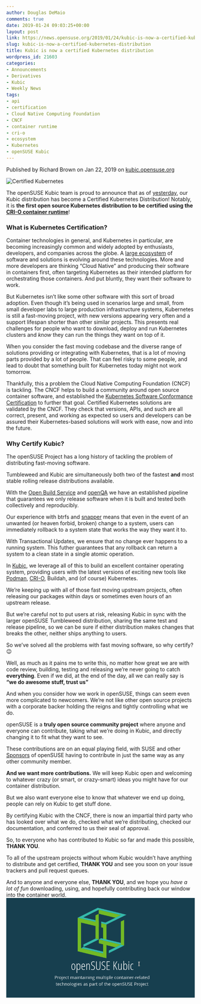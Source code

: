 ```yaml
---
author: Douglas DeMaio
comments: true
date: 2019-01-24 09:03:25+00:00
layout: post
link: https://news.opensuse.org/2019/01/24/kubic-is-now-a-certified-kubernetes-distribution/
slug: kubic-is-now-a-certified-kubernetes-distribution
title: Kubic is now a certified Kubernetes distribution
wordpress_id: 21603
categories:
- Announcements
- Derivatives
- Kubic
- Weekly News
tags:
- api
- certification
- Cloud Native Computing Foundation
- CNCF
- container runtime
- cri-o
- ecosystem
- Kubernetes
- openSUSE Kubic
---
```


Published by Richard Brown on Jan 22, 2019 on [kubic.opensuse.org](https://kubic.opensuse.org)







![Certified Kubernetes](https://kubic.opensuse.org/assets/images/certified-kubernetes-1.13-color.svg)

The openSUSE Kubic team is proud to announce that as of [yesterday](https://github.com/cncf/k8s-conformance/pull/445), our Kubic distribution has become a Certified Kubernetes Distribution! Notably, it is **the first open source Kubernetes distribution to be certified using the [CRI-O container runtime](https://cri-o.io/)**!


### What is Kubernetes Certification?


Container technologies in general, and Kubernetes in particular, are becoming increasingly common and widely adopted by enthusiasts, developers, and companies across the globe. A [large ecosystem](https://landscape.cncf.io/format=landscape) of software and solutions is evolving around these technologies. More and more developers are thinking “Cloud Native” and producing their software in containers first, often targeting Kubernetes as their intended platform for orchestrating those containers. And put bluntly, they want their software to work.

But Kubernetes isn’t like some other software with this sort of broad adoption. Even though it’s being used in scenarios large and small, from small developer labs to large production infrastructure systems, Kubernetes is still a fast-moving project, with new versions appearing very often and a support lifespan shorter than other similar projects. This presents real challenges for people who want to download, deploy and run Kubernetes clusters and _know_ they can run the things they want on top of it.

When you consider the fast moving codebase and the diverse range of solutions providing or integrating with Kubernetes, that is a lot of moving parts provided by a lot of people. That can feel risky to some people, and lead to doubt that something built for Kubernetes today might not work tomorrow.

Thankfully, this a problem the Cloud Native Computing Foundation (CNCF) is tackling. The CNCF helps to build a community around open source container software, and established the [Kubernetes Software Conformance Certification](https://www.cncf.io/certification/software-conformance/) to further that goal. Certified Kubernetes solutions are validated by the CNCF. They check that versions, APIs, and such are all correct, present, and working as expected so users and developers can be assured their Kubernetes-based solutions will work with ease, now and into the future.









<!-- more -->


### Why Certify Kubic?


The openSUSE Project has a long history of tackling the problem of distributing fast-moving software.

Tumbleweed and Kubic are simultaneously both two of the fastest **and** most stable rolling release distributions available.

With the [Open Build Service](https://openbuildservice.org) and [openQA](//open.qa) we have an established pipeline that guarantees we only release software when it is built and tested both collectively and reproducibly.

Our experience with btrfs and [snapper](//snapper.io) means that even in the event of an unwanted (or heaven forbid, broken) change to a system, users can immediately rollback to a system state that works the way they want it to.

With Transactional Updates, we ensure that no change ever happens to a running system. This futher guarantees that any rollback can return a system to a clean state in a single atomic operation.

In [Kubic](https://kubic.opensuse.org), we leverage all of this to build an excellent container operating system, providing users with the latest versions of exciting new tools like [Podman](https://kubic.opensuse.org/blog/2018-03-25-podman/), [CRI-O](https://kubic.opensuse.org/blog/2018-09-17-crio-default/), Buildah, and (of course) Kubernetes.

We’re keeping up with all of those fast moving upstream projects, often releasing our packages within days or sometimes even hours of an upstream release.

But we’re careful not to put users at risk, releasing Kubic in sync with the larger openSUSE Tumbleweed distribution, sharing the same test and release pipeline, so we can be sure if either distribution makes changes that breaks the other, neither ships anything to users.

So we’ve solved all the problems with fast moving software, so why certify? 😉

Well, as much as it pains me to write this, no matter how great we are with code review, building, testing and releasing we’re never going to catch **everything**. Even if we did, at the end of the day, all we can really say is **“we do awesome stuff, trust us”**

And when you consider how we work in openSUSE, things can seem even more complicated to newcomers.
We’re not like other open source projects with a corporate backer holding the reigns and tightly controlling what we do.

openSUSE is a **truly open source community project** where anyone and everyone can contribute, taking what we’re doing in Kubic, and directly changing it to fit what they want to see.

These contributions are on an equal playing field, with SUSE and other [Sponsors](https://en.opensuse.org/Sponsors) of openSUSE having to contribute in just the same way as any other community member.

**And we want more contributions.** We will keep Kubic open and welcoming to whatever crazy (or smart, or crazy-smart) ideas you might have for our container distribution.

But we also want everyone else to know that whatever we end up doing, people can rely on Kubic to get stuff done.

By certifying Kubic with the CNCF, there is now an impartial third party who has looked over what we do, checked what we’re distributing, checked our documentation, and conferred to us their seal of approval.

So, to everyone who has contributed to Kubic so far and made this possible, **THANK YOU**.

To all of the upstream projects without whom Kubic wouldn’t have anything to distribute and get certified, **THANK YOU** and see you soon on your issue trackers and pull request queues.

And to anyone and everyone else, **THANK YOU**, and we hope you _have a lot of fun_ downloading, using, and hopefully contributing back our window into the container world.![](/wp-content/uploads/2018/08/kubic-screenshot.png)


